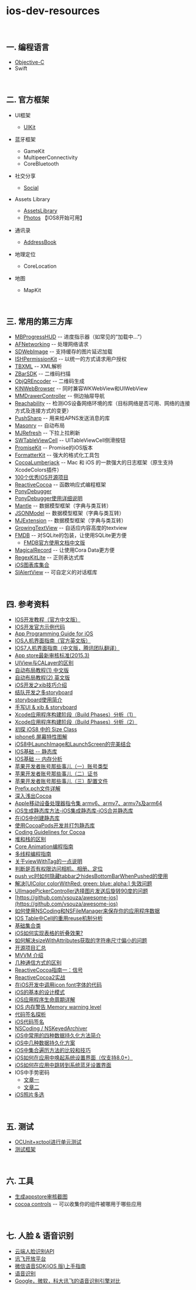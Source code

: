 # ios-dev-resources

<br>

## 一. 编程语言

* [Objective-C](oc.md)
* Swift

<br>

## 二. 官方框架

* UI框架

	* [UIKit](./framework/UIKit)

* 蓝牙框架

	* GameKit
	* MultipeerConnectivity
	* CoreBluetooth

* 社交分享

	* [Social](http://www.cnblogs.com/kenshincui/p/4220402.html#social)

* Assets Library

	* [AssetsLibrary](https://developer.apple.com/library/ios/documentation/AssetsLibrary/Reference/AssetsLibraryFramework/index.html)
	* [Photos](https://developer.apple.com/library/ios/documentation/Photos/Reference/Photos_Framework/index.html#//apple_ref/doc/uid/TP40014408) 【IOS8开始可用】

* 通讯录

	* [AddressBook](http://www.cnblogs.com/kenshincui/p/4220402.html#contact)

* 地理定位

	* CoreLocation

* 地图

	* MapKit

<br>

## 三. 常用的第三方库

* [MBProgressHUD](https://github.com/jdg/MBProgressHUD) -- 进度指示器（如常见的“加载中...”）
* [AFNetworking](https://github.com/AFNetworking/AFNetworking) -- 处理网络请求
* [SDWebImage](https://github.com/rs/SDWebImage) -- 支持缓存的图片延迟加载
* [ISHPermissionKit](https://github.com/iosphere/ISHPermissionKit) -- 以统一的方式请求用户授权
* [TBXML](https://github.com/71squared/TBXML) -- XML解析
* [ZBarSDK](https://github.com/bmorton/ZBarSDK) -- 二维码扫描
* [ObjQREncoder](https://github.com/jverkoey/ObjQREncoder) -- 二维码生成
* [KINWebBrowser](https://github.com/dfmuir/KINWebBrowser) -- 同时兼容WKWebView和UIWebView
* [MMDrawerController](https://github.com/mutualmobile/MMDrawerController) -- 侧边抽屉导航
* [Reachability](https://github.com/tonymillion/Reachability) -- 检测iOS设备网络环境的库（目标网络是否可用、网络的连接方式及连接方式的变更）
* [PushSharp](https://github.com/Redth/PushSharp) -- 用来给APNS发送消息的库
* [Masonry](https://github.com/Masonry/Masonry) -- 自动布局
* [MJRefresh](https://github.com/CoderMJLee/MJRefresh) -- 下拉上拉刷新
* [SWTableViewCell](https://github.com/CEWendel/SWTableViewCell) -- UITableViewCell侧滑按钮
* [PromiseKit](https://github.com/mxcl/PromiseKit) -- Promise的iOS版本
* [FormatterKit](https://github.com/mattt/FormatterKit) -- 强大的格式化工具包
* [CocoaLumberjack](https://github.com/CocoaLumberjack/CocoaLumberjack) -- Mac 和 iOS 的一款强大的日志框架（原生支持XcodeColors插件）
* [100个优秀IOS开源项目](http://www.jianshu.com/p/769ce426b5db)
* [ReactiveCocoa](https://github.com/ReactiveCocoa/ReactiveCocoa) -- 函数响应式编程框架
* [PonyDebugger](https://github.com/square/PonyDebugger)
* [PonyDebugger使用详细说明](http://shiningio.com/2014/03/20/debug-ios-app-with-pony-debugger/)
* [Mantle](https://github.com/Mantle/Mantle) -- 数据模型框架（字典与类互转）
* [JSONModel](https://github.com/icanzilb/JSONModel) -- 数据模型框架（字典与类互转）
* [MJExtension](https://github.com/CoderMJLee/MJExtension) -- 数据模型框架（字典与类互转）
* [GrowingTextView](https://github.com/HansPinckaers/GrowingTextView) -- 自适应内容高度的textview
* [FMDB](https://github.com/ccgus/fmdb) -- 对SQLite的包装，让使用SQLite更方便
	* [FMDB官方使用文档中文版](http://www.cocoachina.com/industry/20130819/6821.html)
* [MagicalRecord](https://github.com/magicalpanda/MagicalRecord) -- 让使用Cora Data更方便
* [RegexKitLite](https://github.com/wezm/RegexKitLite) -- 正则表达式库
* [iOS图表库集合](https://github.com/sxyx2008/awesome-ios-chart)
* [SIAlertView](https://github.com/Sumi-Interactive/SIAlertView) -- 可自定义的对话框库

<br>

## 四. 参考资料

* [IOS开发教程（官方中文版）](https://developer.apple.com/LIBRARY/ios/referencelibrary/GettingStarted/RoadMapiOSCh/FirstTutorial.html#//apple_ref/doc/uid/TP40012668-CH3-SW1)
* [IOS开发官方示例代码](https://developer.apple.com/library/ios/navigation/#section=Resource%20Types&topic=Sample%20Code)
* [App Programming Guide for iOS](https://developer.apple.com/library/ios/documentation/iPhone/Conceptual/iPhoneOSProgrammingGuide/Introduction/Introduction.html#//apple_ref/doc/uid/TP40007072)
* [IOS人机界面指南（官方英文版）](https://developer.apple.com/library/ios/documentation/UserExperience/Conceptual/MobileHIG/IconMatrix.html#//apple_ref/doc/uid/TP40006556-CH27-SW1)
* [IOS7人机界面指南（中文版，腾讯团队翻译）](http://isux.tencent.com/ios-human-interface-guidelines-ui-design-basics-ios7.html)
* [App store最新审核标准(2015.3)](https://github.com/leecade/ios-dev-flow/blob/master/Appstore%E6%9C%80%E6%96%B0%E5%AE%A1%E6%A0%B8%E6%A0%87%E5%87%86_2015-3.md)
* [UIView与CALayer的区别](http://blog.csdn.net/weiwangchao_/article/details/7771538)
* [自动布局教程(1) 中文版](http://www.cocoachina.com/industry/20131203/7462.html)
* [自动布局教程(2) 英文版](http://www.raywenderlich.com/50319/beginning-auto-layout-tutorial-in-ios-7-part-2)
* [iOS开发之xib技巧介绍](http://www.cocoachina.com/industry/20140529/8603.html)
* [结队开发之多storyboard](http://www.cocoachina.com/industry/20140530/8620.html)
* [storyboard使用简介](http://www.cocoachina.com/industry/20131213/7537.html)
* [手写UI & xib & storyboard](http://www.cocoachina.com/industry/20140102/7640.html)
* [Xcode应用程序构建阶段（Build Phases）分析（1）](http://www.entlib.net/?p=1645)
* [Xcode应用程序构建阶段（Build Phases）分析（2）](http://www.entlib.net/?p=1654)
* [初探 iOS8 中的 Size Class](http://blog.csdn.net/pleasecallmewhy/article/details/39295327)
* [iphone6 屏幕特性图解](http://www.paintcodeapp.com/news/iphone-6-screens-demystified)
* [iOS8中LaunchImage和LaunchScreen的完美结合](http://www.simpleapples.com/2014/10/launchsreen-and-launchimage/)
* [IOS基础 -- 静态库](http://www.cnblogs.com/monicaios/p/3539920.html)
* [IOS基础 -- 内存分析](http://www.cnblogs.com/monicaios/p/3541095.html)
* [苹果开发者账号那些事儿（一）账号类型](http://ryantang.me/blog/2013/08/28/apple-account-1/)
* [苹果开发者账号那些事儿（二）证书](http://ryantang.me/blog/2013/09/03/apple-account-2/)
* [苹果开发者账号那些事儿（三）配置文件](http://ryantang.me/blog/2013/11/28/apple-account-3/)
* [Prefix.pch文件详解](http://blog.csdn.net/duxinfeng2010/article/details/8287550)
* [深入浅出Cocoa](http://blog.csdn.net/column/details/cocoa.html)
* [Apple移动设备处理器指令集 armv6、armv7、armv7s及arm64](http://www.cocoachina.com/ios/20140915/9620.html)
* [iOS生成静态库方法-iOS集成静态库-iOS合并静态库](http://blog.sina.com.cn/s/blog_7b9d64af0101jlym.html)
* [在iOS中创建静态库](http://www.cocoachina.com/industry/20131204/7468.html)
* [使用CocoaPods开发并打包静态库](http://www.itjhwd.com/cocoapods-kajbk/)
* [Coding Guidelines for Cocoa](https://developer.apple.com/library/mac/documentation/Cocoa/Conceptual/CodingGuidelines/CodingGuidelines.html)
* [堆和栈的区别](http://blog.csdn.net/hairetz/article/details/4141043)
* [Core Animation编程指南](http://www.cocoachina.com/bbs/read.php?tid=84461)
* [多线程编程指南](http://www.cocoachina.com/bbs/read.php?tid=87592)
* [关于viewWithTag的一点说明](http://blog.csdn.net/smking/article/details/8590547)
* [判断是否有权限访问相机、相册、定位](http://blog.csdn.net/cafei111/article/details/25793145)
* [push vc时如何隐藏tabbar之hidesBottomBarWhenPushed的使用](http://www.isaced.com/post-223.html)
* [解决[UIColor colorWithRed: green: blue: alpha:] 失效问题](http://blog.csdn.net/chaoyuan899/article/details/27321235)
* [UIImagePickerController选择图片发送后旋转90度的问题](http://blog.csdn.net/mideveloper/article/details/44101267)
* [https://github.com/vsouza/awesome-ios](https://github.com/vsouza/awesome-ios)
* [如何使用NSCoding和NSFileManager来保存你的应用程序数据](http://www.cnblogs.com/andyque/archive/2011/09/13/2164469.html)
* [IOS Table中Cell的重用reuse机制分析](http://blog.csdn.net/omegayy/article/details/7356823)
* [基础集合类](http://www.cocoachina.com/ios/20140122/7735.html)
* [iOS如何实现表格的折叠效果?](http://blog.csdn.net/youcanping2008/article/details/9202167)
* [如何解决sizeWithAttributes获取的字符串尺寸偏小的问题](http://stackoverflow.com/questions/18897896/replacement-for-deprecated-sizewithfont-in-ios-7)
* [开源项目汇总](https://github.com/Tim9Liu9/TimLiu-iOS)
* [MVVM 介绍](http://objccn.io/issue-13-1/)
* [几种通信方式的区别](http://www.objc.io/issues/7-foundation/communication-patterns/)
* [ReactiveCocoa指南一：信号](http://southpeak.github.io/blog/2014/08/02/reactivecocoazhi-nan-%5B%3F%5D-:xin-hao/)
* [ReactiveCocoa2实战](http://www.cocoachina.com/industry/20140609/8737.html)
* [在iOS开发中调用icon font字体的代码](http://www.weste.net/2013/12-13/94694.html)
* [iOS的基本的设计模式](http://blog.csdn.net/totogo2010/article/details/8028180)
* [iOS应用程序生命周期详解](http://blog.csdn.net/totogo2010/article/details/8048652)
* [IOS 内存警告 Memory warning level](http://www.cnblogs.com/smileEvday/archive/2012/03/07/MemoryWarning.html)
* [代码签名探析](http://objccn.io/issue-17-2/)
* [iOS代码签名](http://www.cocoachina.com/ios/20141017/9949.html)
* [NSCoding / NSKeyed​Archiver](http://nshipster.cn/nscoding/)
* [iOS中常用的四种数据持久化方法简介](http://www.cocoachina.com/industry/20130328/5908.html)
* [iOS中几种数据持久化方案](http://www.jianshu.com/p/7616cbd72845)
* [iOS中集合遍历方法的比较和技巧](http://www.cocoachina.com/industry/20140531/8630.html)
* [iOS如何在应用中唤起系统设置界面（仅支持8.0+）](http://itony.me/875.html)
* [iOS如何在应用中跳转到系统蓝牙设置界面](http://5828666.blog.51cto.com/5818666/1600185)
* IOS中手势密码
	* [文章一](http://blog.csdn.net/skylin19840101/article/details/38729757)
	* [文章二](http://blog.csdn.net/becomedragonlong/article/details/43704017)
* [iOS照片多选](http://www.iphonetrain.com/blog_info/68.html)

<br>

## 五. 测试

* [OCUnit+xctool进行单元测试](http://blog.csdn.net/sqc3375177/article/details/40857313)
* [测试框架](http://www.infoq.com/cn/articles/build-ios-continuous-integration-platform-part2)

<br>

## 六. 工具

* [生成appstore审核截图](https://appscreens.io/yK7cLuBNij)
* [cocoa controls](https://www.cocoacontrols.com/) -- 可以收集你的组件被哪用于哪些应用

<br>

## 七. 人脸 & 语音识别

* [云端人脸识别API](https://rekognition.com/)
* [讯飞开放平台](http://www.xfyun.cn/)
* [微信语音SDK(iOS 版)上手指南](http://pr.weixin.qq.com/voice/sdkios)
* [语音识别](http://blog.csdn.net/shenjx1225/article/details/18549409)
* [Google，微软，科大讯飞的语音识别引擎对比](http://blog.csdn.net/yylsheng/article/details/8364487)
